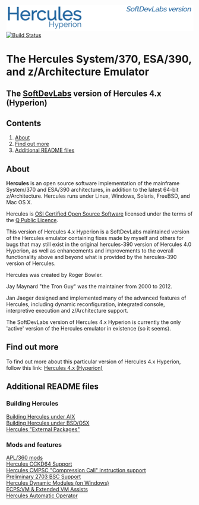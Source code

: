 ![test image](/readme/images/image_header_herculeshyperionSDL.png)  
[![Build Status](https://travis-ci.org/SDL-Hercules-390/hyperion.svg?branch=master)](https://travis-ci.org/SDL-Hercules-390/hyperion)

# The Hercules System/370, ESA/390, and z/Architecture Emulator
## The [SoftDevLabs](http://www.softdevlabs.com) version of Hercules 4.x (Hyperion)

## Contents
1. [About](#About)
2. [Find out more](#Find-out-more)
3. [Additional README files](#Additional-README-files)

## About
**Hercules** is an open source software implementation of the mainframe System/370 and ESA/390 architectures, in addition to the latest 64-bit z/Architecture. Hercules runs under Linux, Windows, Solaris, FreeBSD, and Mac OS X.

Hercules is [OSI Certified Open Source Software](http://www.opensource.org/) licensed under the terms of the [Q Public Licence](http://sdl-hercules-390.github.io/html/herclic.html).

This version of Hercules 4.x Hyperion is a SoftDevLabs maintained version of the Hercules emulator containing fixes made by myself and others for bugs that may still exist in the original hercules-390 version of Hercules 4.0 Hyperion, as well as enhancements and improvements to the overall functionality above and beyond what is provided by the hercules-390 version of Hercules.

Hercules was created by Roger Bowler.

Jay Maynard "the Tron Guy" was the maintainer from 2000 to 2012.

Jan Jaeger designed and implemented many of the advanced features of Hercules, including dynamic reconfiguration, integrated console, interpretive execution and z/Architecture support.

The SoftDevLabs version of Hercules 4.x Hyperion is currently the only 'active' version of the Hercules emulator in existence (so it seems).

## Find out more
To find out more about this particular version of Hercules 4.x Hyperion, follow this link: [Hercules 4.x (Hyperion)](http://sdl-hercules-390.github.io/html/)

## Additional README files

### Building Hercules
[Building Hercules under AIX](readme/README.AIX.md)  
[Building Hercules under BSD/OSX](readme/README.BSD.md)  
[Hercules "External Packages"](readme/README.EXTPKG.md)  

### Mods and features
[APL/360 mods](readme/README.APL360.md)  
[Hercules CCKD64 Support](readme/README.CCKD64.md)  
[Hercules CMPSC "Compression Call" instruction support](/readme/README.CMPSC.md)  
[Preliminary 2703 BSC Support](readme/README.COMMADPT.md)  
[Hercules Dynamic Modules (on Windows)](readme/README.DYNMOD.md)  
[ECPS:VM & Extended VM Assists](readme/README.ECPSVM.md)  
[Hercules Automatic Operator](readme/README.HAO.md)


